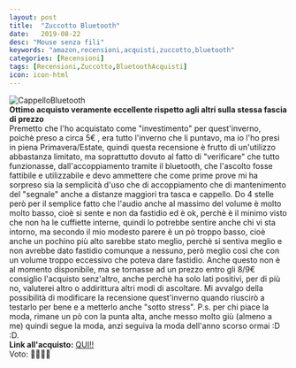 ```yaml
---
layout: post
title:  "Zuccotto Bluetooth"
date:   2019-08-22
desc: "Mouse senza fili"
keywords: "amazon,recensioni,acquisti,zuccotto,bluetooth"
categories: [Recensioni]
tags: [Recensioni,Zuccotto,BluetoothAcquisti]
icon: icon-html
---
```

![CappelloBluetooth](https://images-na.ssl-images-amazon.com/images/I/51qcwozSn8L.jpg)<br>
**Ottimo acquisto veramente eccellente rispetto agli altri sulla stessa fascia di prezzo** <br>
Premetto che l'ho acquistato come "investimento" per quest'inverno, poichè preso a circa 5€ , era tutto l'inverno che li puntavo, ma io l'ho presi in piena Primavera/Estate, quindi questa recensione è frutto di un'utilizzo abbastanza limitato, ma soprattutto dovuto al fatto di "verificare" che tutto funzionasse, dall'accoppiamento tramite il bluetooth, che l'ascolto fosse fattibile e utilizzabile e devo ammettere che come prime prove mi ha sorpreso sia la semplicità d'uso che di accoppiamento che di mantenimento del "segnale" anche a distanze maggiori tra tasca e cappello. Do 4 stelle però per il semplice fatto che l'audio anche al massimo del volume è molto molto basso, cioè si sente e non da fastidio ed è ok, perchè è il minimo visto che non ha le cuffiette interne, quindi lo potrebbe sentire anche chi vi sta intorno, ma secondo il mio modesto parere è un pò troppo basso, cioè anche un pochino più alto sarebbe stato meglio, perchè si sentiva meglio e non avrebbe dato fastidio comunque a nessuno, però meglio così che con un volume troppo eccessivo che poteva dare fastidio. Anche questo non è al momento disponibile, ma se tornasse ad un prezzo entro gli 8/9€ consiglio l'acquisto senz'altro, anche perchè ha solo lati positivi, per di più no, valuterei altro o addirittura altri modi di ascoltare.
Mi avvalgo della possibilità di modificare la recensione quest'inverno quando riuscirò a testarlo per bene e a metterlo anche "sotto stress".
P.s. per chi piace la moda, rimane un pò con la punta alta, anche messo molto giù (almeno a me) quindi segue la moda, anzi seguiva la moda dell'anno scorso ormai :D :D. <br>
**Link all'acquisto:** [QUI!!](https://amzn.to/341fGJI) <br>
Voto: 🌟🌟🌟🌟
